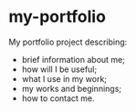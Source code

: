 # my-portfolio
My portfolio project describing:
  - brief information about me;
  - how will I be useful;
  - what I use in my work;
  - my works and beginnings;
  - how to contact me.
